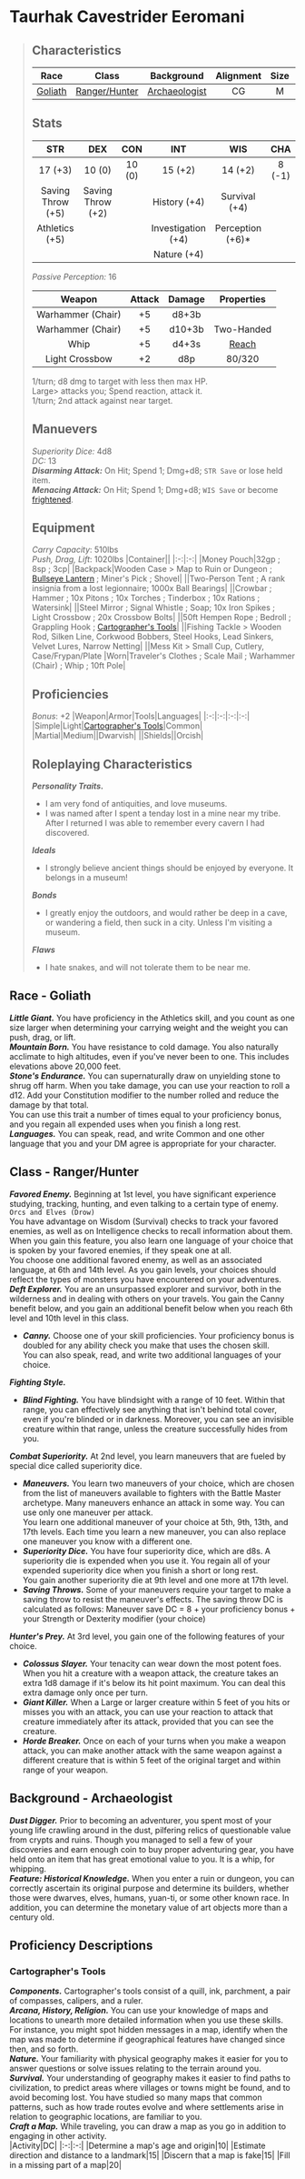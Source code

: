 # Taurhak Cavestrider Eeromani
> ## Characteristics
> |Race|Class|Background|Alignment|Size|Speed|-|HP|AC|
> |:-:|:-:|:-:|:-:|:-:|:-:|:-:|:-:|:-:|
> |[Goliath](#race---goliath)|[Ranger/Hunter](#class---rangerhunter)|[Archaeologist](#background---archaeologist)|CG|M|30ft|-|22|14|
>
> ## Stats
> |STR|DEX|CON|INT|WIS|CHA|
> |:-:|:-:|:-:|:-:|:-:|:-:|
> |17 (+3)|10 (0)|10 (0)|15 (+2)|14 (+2)|8 (-1)|
> |Saving Throw (+5)|Saving Throw (+2)||History (+4)|Survival (+4)||
> |Athletics (+5)|||Investigation (+4)|Perception (+6)*|
> ||||Nature (+4)||
>
> _Passive Perception:_ 16
> 
> |Weapon|Attack|Damage|Properties|
> |:-:|:-:|:-:|:-:|
> |Warhammer (Chair)|+5|d8+3b||
> |Warhammer (Chair)|+5|d10+3b|Two-Handed|
> |Whip|+5|d4+3s|[Reach](https://5e.tools/items.html#whip_phb)|
> |Light Crossbow|+2|d8p|80/320|
>
> 1/turn; d8 dmg to target with less then max HP.  
> Large> attacks you; Spend reaction, attack it.  
> 1/turn; 2nd attack against near target.
>
> ## Manuevers
> _Superiority Dice:_ 4d8  
> _DC:_ 13  
> _**Disarming Attack:**_ On Hit; Spend 1; Dmg+d8; `STR Save` or lose held item.  
> _**Menacing Attack:**_ On Hit; Spend 1; Dmg+d8; `WIS Save` or become [frightened](https://5e.tools/conditionsdiseases.html#frightened_phb).
>
> ## Equipment
> _Carry Capacity_: 510lbs  
> _Push, Drag, Lift_: 1020lbs
> |Container||
> |:-:|:-:|
> |Money Pouch|32gp ; 8sp ; 3cp|
> |Backpack|Wooden Case > Map to Ruin or Dungeon ; [Bullseye Lantern](https://5e.tools/items.html#bullseye%20lantern_phb) ; Miner's Pick ; Shovel|
> ||Two-Person Tent ; A rank insignia from a lost legionnaire; 1000x Ball Bearings|
> ||Crowbar ; Hammer ; 10x Pitons ; 10x Torches ; Tinderbox ; 10x Rations ; Watersink|
> ||Steel Mirror ; Signal Whistle ; Soap; 10x Iron Spikes ; Light Crossbow ; 20x Crossbow Bolts|
> ||50ft Hempen Rope ; Bedroll ; Grappling Hook ; [Cartographer's Tools](#cartographers-tools)|
> ||Fishing Tackle > Wooden Rod, Silken Line, Corkwood Bobbers, Steel Hooks, Lead Sinkers, Velvet Lures, Narrow Netting|
> ||Mess Kit > Small Cup, Cutlery, Case/Frypan/Plate
> |Worn|Traveler's Clothes ; Scale Mail ; Warhammer (Chair) ; Whip ; 10ft Pole|
>
> ## Proficiencies
> _Bonus_: +2
> |Weapon|Armor|Tools|Languages|
> |:-:|:-:|:-:|:-:|
> |Simple|Light|[Cartographer's Tools](#cartographers-tools)|Common|
> |Martial|Medium||Dwarvish|
> ||Shields||Orcish|
>
> ## Roleplaying Characteristics
> _**Personality Traits.**_  
> - I am very fond of antiquities, and love museums.  
> - I was named after I spent a tenday lost in a mine near my tribe. After I returned I was able to remember every cavern I had discovered.  
>
> _**Ideals**_  
> - I strongly believe ancient things should be enjoyed by everyone. It belongs in a museum!  
>
> _**Bonds**_  
> - I greatly enjoy the outdoors, and would rather be deep in a cave, or wandering a field, then suck in a city. Unless I'm visiting a museum.  
>
> _**Flaws**_  
> - I hate snakes, and will not tolerate them to be near me.
>

## Race - Goliath
_**Little Giant.**_ You have proficiency in the Athletics skill, and you count as one size larger when determining your carrying weight and the weight you can push, drag, or lift.  
_**Mountain Born.**_ You have resistance to cold damage. You also naturally acclimate to high altitudes, even if you've never been to one. This includes elevations above 20,000 feet.  
_**Stone's Endurance.**_ You can supernaturally draw on unyielding stone to shrug off harm. When you take damage, you can use your reaction to roll a d12. Add your Constitution modifier to the number rolled and reduce the damage by that total.  
You can use this trait a number of times equal to your proficiency bonus, and you regain all expended uses when you finish a long rest.  
_**Languages.**_ You can speak, read, and write Common and one other language that you and your DM agree is appropriate for your character.

## Class - Ranger/Hunter
_**Favored Enemy.**_ Beginning at 1st level, you have significant experience studying, tracking, hunting, and even talking to a certain type of enemy.  `Orcs and Elves (Drow)`  
You have advantage on Wisdom (Survival) checks to track your favored enemies, as well as on Intelligence checks to recall information about them.  
When you gain this feature, you also learn one language of your choice that is spoken by your favored enemies, if they speak one at all.  
You choose one additional favored enemy, as well as an associated language, at 6th and 14th level. As you gain levels, your choices should reflect the types of monsters you have encountered on your adventures.  
_**Deft Explorer.**_  You are an unsurpassed explorer and survivor, both in the wilderness and in dealing with others on your travels. You gain the Canny benefit below, and you gain an additional benefit below when you reach 6th level and 10th level in this class.
 - _**Canny.**_ Choose one of your skill proficiencies. Your proficiency bonus is doubled for any ability check you make that uses the chosen skill.  
 You can also speak, read, and write two additional languages of your choice.  

_**Fighting Style.**_
- _**Blind Fighting.**_ You have blindsight with a range of 10 feet. Within that range, you can effectively see anything that isn't behind total cover, even if you're blinded or in darkness. Moreover, you can see an invisible creature within that range, unless the creature successfully hides from you.

_**Combat Superiority.**_ At 2nd level, you learn maneuvers that are fueled by special dice called superiority dice.
 - _**Maneuvers.**_ You learn two maneuvers of your choice, which are chosen from the list of maneuvers available to fighters with the Battle Master archetype. Many maneuvers enhance an attack in some way. You can use only one maneuver per attack.  
 You learn one additional maneuver of your choice at 5th, 9th, 13th, and 17th levels. Each time you learn a new maneuver, you can also replace one maneuver you know with a different one.
 - _**Superiority Dice.**_  You have four superiority dice, which are d8s. A superiority die is expended when you use it. You regain all of your expended superiority dice when you finish a short or long rest.  
 You gain another superiority die at 9th level and one more at 17th level.
 - _**Saving Throws.**_ Some of your maneuvers require your target to make a saving throw to resist the maneuver's effects. The saving throw DC is calculated as follows:
 Maneuver save DC = 8 + your proficiency bonus + your Strength or Dexterity modifier (your choice)

_**Hunter's Prey.**_ At 3rd level, you gain one of the following features of your choice.
 - _**Colossus Slayer.**_ Your tenacity can wear down the most potent foes. When you hit a creature with a weapon attack, the creature takes an extra 1d8 damage if it's below its hit point maximum. You can deal this extra damage only once per turn.
 - _**Giant Killer.**_ When a Large or larger creature within 5 feet of you hits or misses you with an attack, you can use your reaction to attack that creature immediately after its attack, provided that you can see the creature.
 - _**Horde Breaker.**_ Once on each of your turns when you make a weapon attack, you can make another attack with the same weapon against a different creature that is within 5 feet of the original target and within range of your weapon.

## Background - Archaeologist
_**Dust Digger.**_ Prior to becoming an adventurer, you spent most of your young life crawling around in the dust, pilfering relics of questionable value from crypts and ruins. Though you managed to sell a few of your discoveries and earn enough coin to buy proper adventuring gear, you have held onto an item that has great emotional value to you. It is a whip, for whipping.  
_**Feature: Historical Knowledge.**_ When you enter a ruin or dungeon, you can correctly ascertain its original purpose and determine its builders, whether those were dwarves, elves, humans, yuan-ti, or some other known race. In addition, you can determine the monetary value of art objects more than a century old.

## Proficiency Descriptions
### Cartographer's Tools
_**Components.**_ Cartographer's tools consist of a quill, ink, parchment, a pair of compasses, calipers, and a ruler.  
_**Arcana, History, Religion.**_ You can use your knowledge of maps and locations to unearth more detailed information when you use these skills. For instance, you might spot hidden messages in a map, identify when the map was made to determine if geographical features have changed since then, and so forth.  
_**Nature.**_ Your familiarity with physical geography makes it easier for you to answer questions or solve issues relating to the terrain around you.  
_**Survival.**_ Your understanding of geography makes it easier to find paths to civilization, to predict areas where villages or towns might be found, and to avoid becoming lost. You have studied so many maps that common patterns, such as how trade routes evolve and where settlements arise in relation to geographic locations, are familiar to you.  
_**Craft a Map.**_ While traveling, you can draw a map as you go in addition to engaging in other activity.  
|Activity|DC|
|:-:|:-:|
|Determine a map's age and origin|10|
|Estimate direction and distance to a landmark|15|
|Discern that a map is fake|15|
|Fill in a missing part of a map|20|